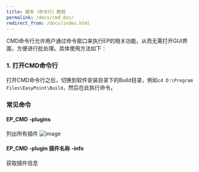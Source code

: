 ```yaml
---
title: 脚本（命令行）教程
permalink: /docs/cmd_doc/
redirect_from: /docs/index.html
---
```

CMD命令行允许用户通过命令窗口来执行EP的相关功能，从而无需打开GUI界面，方便进行批处理。具体使用方法如下：
### 1. 打开CMD命令行
打开CMD命令行之后，切换到软件安装目录下的Build目录，例如`cd D:\Program Files\EasyPoint\Build`，然后在此执行命令。
### 常见命令

#### EP_CMD -plugins
列出所有插件
![image](https://github.com/user-attachments/assets/94f4bc48-7750-432b-97e1-71595f132daf)

#### EP_CMD -plugin 插件名称 -info
获取插件信息

#### 
